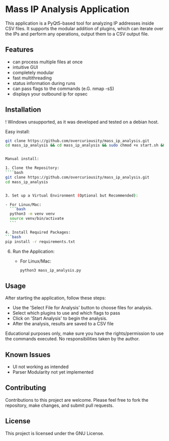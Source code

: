 # Mass IP Analysis Application

This application is a PyQt5-based tool for analyzing IP addresses inside CSV files. It supports the modular addition of plugins, which can iterate over the IPs and perform any operations, output them to a CSV output file. 

## Features

- can process multiple files at once
- intuitive GUI
- completely modular
- fast multithreading
- status information during runs
- can pass flags to the commands (e.G. nmap -sS)
- displays your outbound ip for opsec

## Installation

! Windows unsupported, as it was developed and tested on a debian host. 

Easy install:

   ```bash
   git clone https://github.com/overcuriousity/mass_ip_analysis.git
   cd mass_ip_analysis && cd mass_ip_analysis && sudo chmod +x start.sh && sudo ./start.sh


Manual install:

1. Clone the Repository:
   ````bash
   git clone https://github.com/overcuriousity/mass_ip_analysis.git
   cd mass_ip_analysis
   

3. Set up a Virtual Environment (Optional but Recommended):

   - For Linux/Mac:
     ```bash
     python3 -m venv venv
     source venv/bin/activate
     ```

4. Install Required Packages:
   ```bash
   pip install -r requirements.txt
   ```

6. Run the Application:

   - For Linux/Mac:
     ```bash
     python3 mass_ip_analysis.py
     ```

## Usage

After starting the application, follow these steps:

- Use the 'Select File for Analysis' button to choose files for analysis.
- Select which plugins to use and which flags to pass
- Click on 'Start Analysis' to begin the analysis.
- After the analysis, results are saved to a CSV file

Educational purposes only, make sure you have the rights/permission to use the commands executed. No responsibilities taken by the author.

## Known Issues

- UI not working as intended
- Parser Modularity not yet implemented

## Contributing

Contributions to this project are welcome. Please feel free to fork the repository, make changes, and submit pull requests.

## License

This project is licensed under the GNU License.
